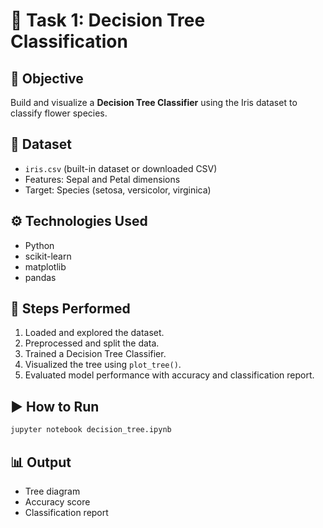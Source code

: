 # 🌳 Task 1: Decision Tree Classification

## 📌 Objective
Build and visualize a **Decision Tree Classifier** using the Iris dataset to classify flower species.

## 📂 Dataset
- `iris.csv` (built-in dataset or downloaded CSV)
- Features: Sepal and Petal dimensions
- Target: Species (setosa, versicolor, virginica)

## ⚙️ Technologies Used
- Python
- scikit-learn
- matplotlib
- pandas

## 🧪 Steps Performed
1. Loaded and explored the dataset.
2. Preprocessed and split the data.
3. Trained a Decision Tree Classifier.
4. Visualized the tree using `plot_tree()`.
5. Evaluated model performance with accuracy and classification report.

## ▶️ How to Run
```bash
jupyter notebook decision_tree.ipynb
```

## 📊 Output
- Tree diagram
- Accuracy score
- Classification report
